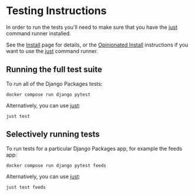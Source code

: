 # Testing Instructions

In order to run the tests you'll need to make sure that you have the [just] command runner installed.

See the [Install] page for details, or the [Opinionated Install] instructions if you want to use the [just] command runner.

## Running the full test suite

To run all of the Django Packages tests:

```shell
docker compose run django pytest
```

Alternatively, you can use [just]:

```shell
just test
```

## Selectively running tests

To run tests for a particular Django Packages app, for example the feeds app:

```shell
docker compose run django pytest feeds
```

Alternatively, you can use [just]:

```shell
just test feeds
```

[just]: https://github.com/casey/just
[Install]: contributing.md#install-django-packages-locally
[Opinionated Install]: install_opinionated.md

